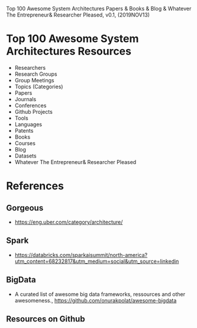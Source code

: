 Top 100 Awesome System Architectures Papers & Books & Blog & Whatever The Entrepreneur& Researcher Pleased, v0.1, 
(2019NOV13)

# Top 100 Awesome System Architectures Resources
+ Researchers
+ Research Groups
+ Group Meetings
+ Topics (Categories)
+ Papers
+ Journals
+ Conferences
+ Github Projects
+ Tools
+ Languages
+ Patents
+ Books
+ Courses
+ Blog
+ Datasets
+ Whatever The Entrepreneur& Researcher Pleased

# References 


## Gorgeous
+ https://eng.uber.com/category/architecture/

## Spark
+ https://databricks.com/sparkaisummit/north-america?utm_content=68232817&utm_medium=social&utm_source=linkedin

## BigData
+ A curated list of awesome big data frameworks, ressources and other awesomeness., https://github.com/onurakpolat/awesome-bigdata

## Resources on Github


